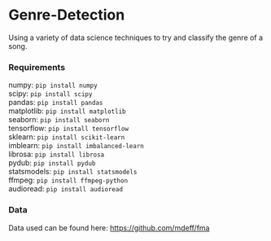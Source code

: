# Genre-Detection

Using a variety of data science techniques to try and classify the genre of a song.

### Requirements

numpy:  `pip install numpy`  
scipy: `pip install scipy`  
pandas: `pip install pandas`  
matplotlib: `pip install matplotlib`  
seaborn: `pip install seaborn`  
tensorflow: `pip install tensorflow`  
sklearn: `pip install scikit-learn`  
imblearn: `pip install imbalanced-learn`  
librosa: `pip install librosa`  
pydub: `pip install pydub`  
statsmodels: `pip install statsmodels`  
ffmpeg: `pip install ffmpeg-python`  
audioread: `pip install audioread`

### Data

Data used can be found here: https://github.com/mdeff/fma

